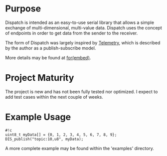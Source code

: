 # Purpose #

Dispatch is intended as an easy-to-use serial library that allows a simple exchange
of multi-dimensional, multi-value data.  Dispatch uses the concept of endpoints in
order to get data from the sender to the receiver.

The form of Dispatch was largely inspired by [Telemetry](https://github.com/Overdrivr/Telemetry),
which is described by the author as a publish-subscribe model.

More details may be found at [for(embed)](http://www.forembed.com).

# Project Maturity #

The project is new and has not been fully tested nor optimized.  I expect to add test
cases within the next couple of weeks.

# Example Usage #

    #!c
    uint8_t myData[] = {0, 1, 2, 3, 4, 5, 6, 7, 8, 9};
    DIS_publish("topic:10,u8", myData);
    
A more complete example may be found within the 'examples' directory.